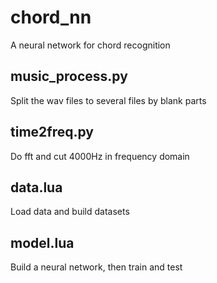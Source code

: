 # chord_nn
A neural network for chord recognition
## music_process.py
Split the wav files to several files by blank parts
## time2freq.py
Do fft and cut 4000Hz in frequency domain
## data.lua
Load data and build datasets
## model.lua
Build a neural network, then train and test
